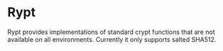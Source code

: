 # Rypt

Rypt provides implementations of standard crypt functions that are not available on all environments.  Currently it only supports salted SHA512.
